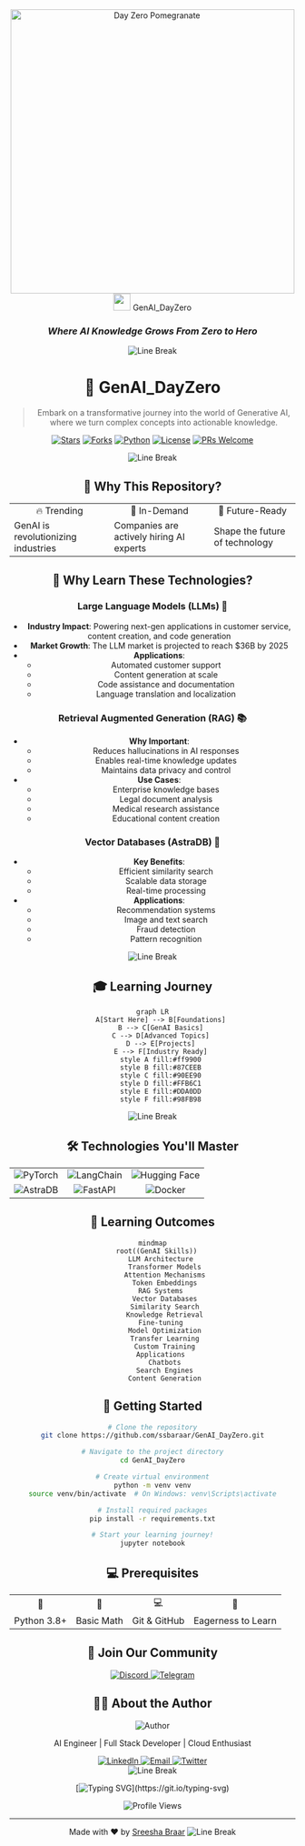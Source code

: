 <div align="center">
<img src="![image](https://github.com/user-attachments/assets/b79e9cce-b3f6-44a9-82ba-a5b404ca4fa1)
" alt="Day Zero Pomegranate" width="500px"/>
<img src="https://media.giphy.com/media/hvRJCLFzcasrR4ia7z/giphy.gif" width="30px"/> GenAI_DayZero
<h3>
  <i>Where AI Knowledge Grows From Zero to Hero</i>
</h3>
<img src="https://raw.githubusercontent.com/andreasbm/readme/master/assets/lines/rainbow.png" alt="Line Break"/>

# 🤖 GenAI_DayZero

> Embark on a transformative journey into the world of Generative AI, where we turn complex concepts into actionable knowledge.

<div align="center">

[![Stars](https://img.shields.io/github/stars/ssbaraar/GenAI_DayZero?style=for-the-badge&color=yellow)](https://github.com/ssbaraar/GenAI_DayZero/stargazers)
[![Forks](https://img.shields.io/github/forks/ssbaraar/GenAI_DayZero?style=for-the-badge&color=orange)](https://github.com/ssbaraar/GenAI_DayZero/network/members)
[![Python](https://img.shields.io/badge/Python-3.8+-blue?style=for-the-badge&logo=python&logoColor=white)](https://www.python.org/)
[![License](https://img.shields.io/badge/License-MIT-yellow?style=for-the-badge)](LICENSE)
[![PRs Welcome](https://img.shields.io/badge/PRs-Welcome-brightgreen?style=for-the-badge)](CONTRIBUTING.md)

<img src="https://raw.githubusercontent.com/andreasbm/readme/master/assets/lines/solar.png" alt="Line Break"/>

</div>

## 🌟 Why This Repository?

<div align="center">
  <table>
    <tr>
      <td align="center">🔥 Trending</td>
      <td align="center">💼 In-Demand</td>
      <td align="center">🚀 Future-Ready</td>
    </tr>
    <tr>
      <td>GenAI is revolutionizing industries</td>
      <td>Companies are actively hiring AI experts</td>
      <td>Shape the future of technology</td>
    </tr>
  </table>
</div>

## 🎯 Why Learn These Technologies?

### Large Language Models (LLMs) 🧠
- **Industry Impact**: Powering next-gen applications in customer service, content creation, and code generation
- **Market Growth**: The LLM market is projected to reach $36B by 2025
- **Applications**: 
  - Automated customer support
  - Content generation at scale
  - Code assistance and documentation
  - Language translation and localization

### Retrieval Augmented Generation (RAG) 📚
- **Why Important**:
  - Reduces hallucinations in AI responses
  - Enables real-time knowledge updates
  - Maintains data privacy and control
- **Use Cases**:
  - Enterprise knowledge bases
  - Legal document analysis
  - Medical research assistance
  - Educational content creation

### Vector Databases (AstraDB) 🎯
- **Key Benefits**:
  - Efficient similarity search
  - Scalable data storage
  - Real-time processing
- **Applications**:
  - Recommendation systems
  - Image and text search
  - Fraud detection
  - Pattern recognition

<div align="center">
  <img src="https://raw.githubusercontent.com/andreasbm/readme/master/assets/lines/fire.png" alt="Line Break"/>
</div>

## 🎓 Learning Journey

```mermaid
graph LR
    A[Start Here] --> B[Foundations]
    B --> C[GenAI Basics]
    C --> D[Advanced Topics]
    D --> E[Projects]
    E --> F[Industry Ready]
    style A fill:#ff9900
    style B fill:#87CEEB
    style C fill:#90EE90
    style D fill:#FFB6C1
    style E fill:#DDA0DD
    style F fill:#98FB98
```

<div align="center">
  <img src="https://raw.githubusercontent.com/andreasbm/readme/master/assets/lines/rainbow.png" alt="Line Break"/>
</div>

## 🛠️ Technologies You'll Master

<div align="center">
  <table>
    <tr>
      <td align="center"><img src="https://img.shields.io/badge/PyTorch-EE4C2C?style=for-the-badge&logo=pytorch&logoColor=white" alt="PyTorch"/></td>
      <td align="center"><img src="https://img.shields.io/badge/LangChain-121212?style=for-the-badge&logo=chainlink&logoColor=white" alt="LangChain"/></td>
      <td align="center"><img src="https://img.shields.io/badge/Hugging_Face-FFD21E?style=for-the-badge&logo=huggingface&logoColor=black" alt="Hugging Face"/></td>
    </tr>
    <tr>
      <td align="center"><img src="https://img.shields.io/badge/AstraDB-00FF00?style=for-the-badge&logo=apache-cassandra&logoColor=white" alt="AstraDB"/></td>
      <td align="center"><img src="https://img.shields.io/badge/FastAPI-009688?style=for-the-badge&logo=fastapi&logoColor=white" alt="FastAPI"/></td>
      <td align="center"><img src="https://img.shields.io/badge/Docker-2496ED?style=for-the-badge&logo=docker&logoColor=white" alt="Docker"/></td>
    </tr>
  </table>
</div>

## 🎯 Learning Outcomes

```mermaid
mindmap
  root((GenAI Skills))
    LLM Architecture
      Transformer Models
      Attention Mechanisms
      Token Embeddings
    RAG Systems
      Vector Databases
      Similarity Search
      Knowledge Retrieval
    Fine-tuning
      Model Optimization
      Transfer Learning
      Custom Training
    Applications
      Chatbots
      Search Engines
      Content Generation
```

## 🚀 Getting Started

```bash
# Clone the repository
git clone https://github.com/ssbaraar/GenAI_DayZero.git

# Navigate to the project directory
cd GenAI_DayZero

# Create virtual environment
python -m venv venv
source venv/bin/activate  # On Windows: venv\Scripts\activate

# Install required packages
pip install -r requirements.txt

# Start your learning journey!
jupyter notebook
```

## 💻 Prerequisites

<div align="center">
  <table>
    <tr>
      <td align="center">🐍</td>
      <td align="center">🧮</td>
      <td align="center">💻</td>
      <td align="center">🧠</td>
    </tr>
    <tr>
      <td>Python 3.8+</td>
      <td>Basic Math</td>
      <td>Git & GitHub</td>
      <td>Eagerness to Learn</td>
    </tr>
  </table>
</div>

## 🤝 Join Our Community

<div align="center">
  <a href="https://discord.gg/your-server">
    <img src="https://img.shields.io/badge/Discord-7289DA?style=for-the-badge&logo=discord&logoColor=white" alt="Discord"/>
  </a>
  <a href="https://t.me/your-channel">
    <img src="https://img.shields.io/badge/Telegram-2CA5E0?style=for-the-badge&logo=telegram&logoColor=white" alt="Telegram"/>
  </a>
</div>

## 👨‍💻 About the Author

<div align="center">
  <img src="https://img.shields.io/badge/Author-Sreesha_Braar-blue?style=for-the-badge" alt="Author"/>
  
  AI Engineer | Full Stack Developer | Cloud Enthusiast
  
  <a href="https://www.linkedin.com/in/ssbaraar/">
    <img src="https://img.shields.io/badge/LinkedIn-0077B5?style=for-the-badge&logo=linkedin&logoColor=white" alt="LinkedIn"/>
  </a>
  <a href="mailto:ssbaraar02@gmail.com">
    <img src="https://img.shields.io/badge/Email-D14836?style=for-the-badge&logo=gmail&logoColor=white" alt="Email"/>
  </a>
  <a href="https://twitter.com/sreesha_baraar">
    <img src="https://img.shields.io/badge/Twitter-1DA1F2?style=for-the-badge&logo=twitter&logoColor=white" alt="Twitter"/>
  </a>
</div>

<div align="center">
  <img src="https://raw.githubusercontent.com/andreasbm/readme/master/assets/lines/rainbow.png" alt="Line Break"/>
  
  [![Typing SVG](https://readme-typing-svg.herokuapp.com?font=Fira+Code&pause=1000&color=2E9EF7&center=true&vCenter=true&width=435&lines=Thanks+for+visiting!;Start+your+AI+journey+today!;Let's+build+the+future+together!)](https://git.io/typing-svg)
  
  <img src="https://komarev.com/ghpvc/?username=ssbaraar&color=blue&style=flat-square&label=Repository+Views" alt="Profile Views"/>
</div>

---

<div align="center">
  Made with ❤️ by <a href="https://github.com/ssbaraar">Sreesha Braar</a>
  
  <img src="https://raw.githubusercontent.com/andreasbm/readme/master/assets/lines/rainbow.png" alt="Line Break"/>
</div>
